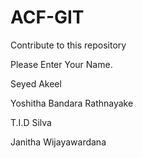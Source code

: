 # ACF-GIT
Contribute to this repository

Please Enter Your Name.


Seyed Akeel

Yoshitha Bandara Rathnayake

T.I.D Silva

Janitha Wijayawardana

